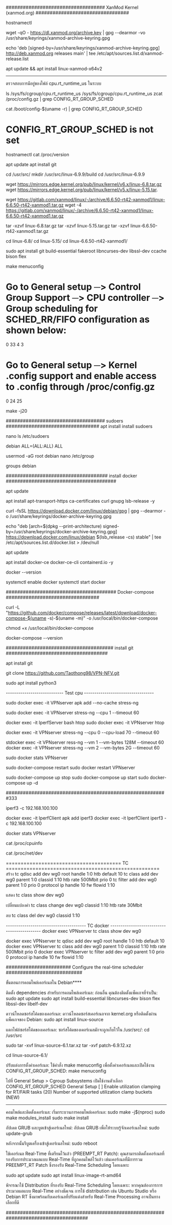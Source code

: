################################### XanMod Kernel (xanmod.org) #################################


hostnamectl

wget -qO - https://dl.xanmod.org/archive.key | gpg --dearmor -vo /usr/share/keyrings/xanmod-archive-keyring.gpg

echo 'deb [signed-by=/usr/share/keyrings/xanmod-archive-keyring.gpg] http://deb.xanmod.org releases main' | tee /etc/apt/sources.list.d/xanmod-release.list

apt update && apt install linux-xanmod-x64v2

--------------------------------------------------------------------------------------------------
ตรวจสอบการมีอยู่ของไฟล์ cpu.rt_runtime_us ในระบบ

ls /sys/fs/cgroup/cpu.rt_runtime_us
/sys/fs/cgroup/cpu.rt_runtime_us
zcat /proc/config.gz | grep CONFIG_RT_GROUP_SCHED

cat /boot/config-$(uname -r) | grep CONFIG_RT_GROUP_SCHED
# CONFIG_RT_GROUP_SCHED is not set

hostnamectl
cat /proc/version

apt update
apt install git

cd /usr/src/
mkdir /usr/src/linux-6.9.9/build
cd /usr/src/linux-6.9.9

wget https://mirrors.edge.kernel.org/pub/linux/kernel/v6.x/linux-6.8.tar.gz
wget https://mirrors.edge.kernel.org/pub/linux/kernel/v5.x/linux-5.15.tar.

wget https://gitlab.com/xanmod/linux/-/archive/6.6.50-rt42-xanmod1/linux-6.6.50-rt42-xanmod1.tar.gz
wget -4 https://gitlab.com/xanmod/linux/-/archive/6.6.50-rt42-xanmod1/linux-6.6.50-rt42-xanmod1.tar.gz


tar -xzvf linux-6.8.tar.gz
tar -xzvf linux-5.15.tar.gz
tar -xzvf linux-6.6.50-rt42-xanmod1.tar.gz

cd linux-6.8/
cd linux-5.15/
cd linux-6.6.50-rt42-xanmod1/


sudo apt install git build-essential fakeroot libncurses-dev libssl-dev ccache bison flex

make menuconfig

# Go to General setup ─> Control Group Support ─> CPU controller ─> Group scheduling for SCHED_RR/FIFO configuration as shown below: 
0 33 4 3

# Go to General setup ─> Kernel .config support and enable access to .config through /proc/config.gz
0 24 25

make -j20


################################### sudoers #################################
apt install install sudoers

nano ls /etc/sudoers

debian  ALL=(ALL:ALL) ALL

usermod -aG root debian
nano /etc/group

groups debian

#################################### install docker #######################################

apt update

apt install apt-transport-https ca-certificates curl gnupg lsb-release -y 

curl -fsSL https://download.docker.com/linux/debian/gpg | gpg --dearmor -o /usr/share/keyrings/docker-archive-keyring.gpg

echo "deb [arch=$(dpkg --print-architecture) signed-by=/usr/share/keyrings/docker-archive-keyring.gpg] https://download.docker.com/linux/debian $(lsb_release -cs) stable" | tee /etc/apt/sources.list.d/docker.list > /dev/null

apt update

apt install docker-ce docker-ce-cli containerd.io -y

docker --version

systemctl enable docker
systemctl start docker


####################################### Docker-compose #################################

curl -L "https://github.com/docker/compose/releases/latest/download/docker-compose-$(uname -s)-$(uname -m)" -o /usr/local/bin/docker-compose

chmod +x /usr/local/bin/docker-compose

docker-compose --version

###################################### install git ####################################

apt install git

git clone https://github.com/Taothong98/VPN-NFV.git

sudo apt install python3

---------------------------- Test cpu ----------------------------------

sudo docker exec -it VPNserver apk add --no-cache stress-ng

sudo docker exec -it VPNserver stress-ng --cpu 1 --timeout 60

docker exec -it IperfServer bash
htop
sudo docker exec -it VPNserver htop

docker exec -it VPNserver stress-ng --cpu 0 --cpu-load 70 --timeout 60


stdocker exec -it VPNserver ress-ng --vm 1 --vm-bytes 128M --timeout 60
docker exec -it VPNserver stress-ng --vm 2 --vm-bytes 2G --timeout 60


sudo docker stats VPNserver

sudo docker-compose restart
sudo docker restart VPNserver 

sudo docker-compose up stop
sudo docker-compose up start
sudo docker-compose up -d
































#########################################################333

iperf3 -c 192.168.100.100

docker exec -it IperfClient apk add iperf3
docker exec -it IperfClient iperf3 -c 192.168.100.100

docker stats VPNserver



  cat /proc/cpuinfo
  
  cat /proc/net/dev



======================================= TC ====================================================
สร้าง
tc qdisc add dev wg0 root handle 1:0 htb default 10
tc class add dev wg0 parent 1:0 classid 1:10 htb rate 500Mbit prio 0
tc filter add dev wg0 parent 1:0 prio 0 protocol ip handle 10 fw flowid 1:10

แสดง
tc class show dev wg0

เปลี่ยนแปลงค่า
tc class change dev wg0 classid 1:10 htb rate 30Mbit

ลบ
tc class del dev wg0 classid 1:10

--------------------------------------- TC docker --------------------------------------------
docker exec VPNserver tc class show dev wg0

docker exec VPNserver tc qdisc add dev wg0 root handle 1:0 htb default 10
docker exec VPNserver tc class add dev wg0 parent 1:0 classid 1:10 htb rate 500Mbit prio 0
docker exec VPNserver tc filter add dev wg0 parent 1:0 prio 0 protocol ip handle 10 fw flowid 1:10





####################### Configure the real-time scheduler ###########################



  ขั้นตอนการคอมไพล์เคอร์เนลใน Debian****

ติดตั้ง dependencies สำหรับการคอมไพล์เคอร์เนล: ก่อนอื่น คุณต้องติดตั้งแพ็คเกจที่จำเป็น:
sudo apt update
sudo apt install build-essential libncurses-dev bison flex libssl-dev libelf-dev


ดาวน์โหลดซอร์สโค้ดของเคอร์เนล: ดาวน์โหลดซอร์สเคอร์เนลจาก kernel.org หรือติดตั้งผ่านแพ็คเกจของ Debian:
sudo apt install linux-source


แตกไฟล์ซอร์สโค้ดของเคอร์เนล: ซอร์สโค้ดของเคอร์เนลมักจะถูกเก็บไว้ใน /usr/src/:
cd /usr/src
<!-- tar -xjf linux-source-<version>.tar.bz2 -->
sudo tar -xvf linux-source-6.1.tar.xz
tar -xvf patch-6.9.12.xz
<!-- cd linux-source-<version>/ -->
cd linux-source-6.1/

ปรับแต่งการตั้งค่าเคอร์เนล: ใช้คำสั่ง make menuconfig เพื่อตั้งค่าเคอร์เนลและเปิดใช้งาน CONFIG_RT_GROUP_SCHED:
make menuconfig

ไปที่ General Setup > Cgroup Subsystems
เปิดใช้งานตัวเลือก CONFIG_RT_GROUP_SCHED
General Setup 
 [ ] Enable utilization clamping for RT/FAIR tasks 
(20)   Number of supported utilization clamp buckets (NEW) 

------------
คอมไพล์และติดตั้งเคอร์เนล: เริ่มกระบวนการคอมไพล์เคอร์เนล:
sudo make -j$(nproc)
sudo make modules_install
sudo make install

อัปเดต GRUB และบูตเข้าสู่เคอร์เนลใหม่: อัปเดต GRUB เพื่อให้ระบบรู้จักเคอร์เนลใหม่:
sudo update-grub


หลังจากนั้นรีบูตเครื่องเข้าสู่เคอร์เนลใหม่:
sudo reboot

ใช้เคอร์เนล Real-Time ที่เตรียมไว้แล้ว (PREEMPT_RT Patch): คุณสามารถติดตั้งเคอร์เนลที่รองรับการประมวลผลแบบ Real-Time ที่ถูกคอมไพล์ไว้แล้ว เช่นเคอร์เนลที่มีการรวม PREEMPT_RT Patch ซึ่งรองรับ Real-Time Scheduling โดยเฉพาะ

sudo apt update
sudo apt install linux-image-rt-amd64

พิจารณาใช้ Distribution ที่รองรับ Real-Time Scheduling โดยเฉพาะ:
หากคุณต้องการการประมวลผลแบบ Real-Time อย่างชัดเจน การใช้ distribution เช่น Ubuntu Studio หรือ Debian RT ซึ่งมาพร้อมกับเคอร์เนลที่ปรับแต่งสำหรับ Real-Time Processing อาจเป็นทางเลือกที่ดี

#####################################################################################





